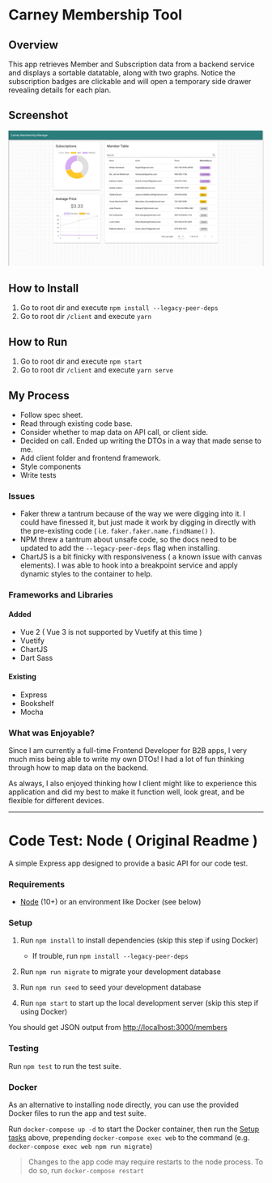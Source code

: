 # Carney Membership Tool

## Overview

This app retrieves Member and Subscription data from a backend service and displays a sortable datatable, along with two graphs. Notice the subscription badges are clickable and will open a temporary side drawer revealing details for each plan.

## Screenshot

![screenshot](./screenshot.png)

## How to Install

1. Go to root dir and execute `npm install --legacy-peer-deps`
2. Go to root dir `/client` and execute `yarn`

## How to Run

1. Go to root dir and execute `npm start`
2. Go to root dir `/client` and execute `yarn serve`

## My Process

- Follow spec sheet.
- Read through existing code base.
- Consider whether to map data on API call, or client side.
- Decided on call. Ended up writing the DTOs in a way that made sense to me.
- Add client folder and frontend framework.
- Style components
- Write tests

### Issues

- Faker threw a tantrum because of the way we were digging into it. I could have finessed it, but just made it work by digging in directly with the pre-existing code ( i.e. `faker.faker.name.findName()` ).
- NPM threw a tantrum about unsafe code, so the docs need to be updated to add the `--legacy-peer-deps` flag when installing.
- ChartJS is a bit finicky with responsiveness ( a known issue with canvas elements). I was able to hook into a breakpoint service and apply dynamic styles to the container to help.

### Frameworks and Libraries

#### Added

- Vue 2 ( Vue 3 is not supported by Vuetify at this time )
- Vuetify
- ChartJS
- Dart Sass

#### Existing

- Express
- Bookshelf
- Mocha

### What was Enjoyable?

Since I am currently a full-time Frontend Developer for B2B apps, I very much miss being able to write my own DTOs! I had a lot of fun thinking through how to map data on the backend.

As always, I also enjoyed thinking how I client might like to experience this application and did my best to make it function well, look great, and be flexible for different devices.

---

# Code Test: Node ( Original Readme )

A simple Express app designed to provide a basic API for our code test.

### Requirements

- [Node](https://github.com/nvm-sh/nvm) (10+) or an environment like Docker (see below)

### Setup

1. Run `npm install` to install dependencies (skip this step if using Docker)
    - If trouble, run `npm install --legacy-peer-deps`

2. Run `npm run migrate` to migrate your development database

3. Run `npm run seed` to seed your development database

4. Run `npm start` to start up the local development server (skip this step if using Docker)

You should get JSON output from <http://localhost:3000/members>

### Testing

Run `npm test` to run the test suite.

### Docker

As an alternative to installing node directly, you can use the provided Docker files to run the app and test suite.

Run `docker-compose up -d` to start the Docker container, then run the [Setup tasks](#setup) above, prepending `docker-compose exec web` to the command (e.g. `docker-compose exec web npm run migrate`)

> Changes to the app code may require restarts to the node process. To do so, run `docker-compose restart`
